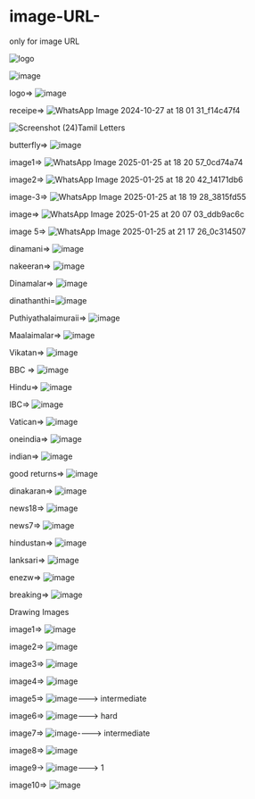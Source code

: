 # image-URL-
only for image URL

![logo](https://github.com/user-attachments/assets/37fe8846-d3e1-4455-ac8c-dcea8afa23a6)


![image](https://github.com/user-attachments/assets/ff360e9c-4bf1-4e74-9425-368d51310077)




logo=> ![image](https://github.com/user-attachments/assets/3e9c8bc0-6268-40a9-ba4f-6bb8dea9586f)

receipe=> ![WhatsApp Image 2024-10-27 at 18 01 31_f14c47f4](https://github.com/user-attachments/assets/973f1888-b719-4b34-b84d-50d32e660ee1)

![Screenshot (24)](https://github.com/user-attachments/assets/4edac14a-35e5-44a6-9116-c3c914458542)Tamil Letters


butterfly=> ![image](https://github.com/user-attachments/assets/2bf1fb4f-3e0b-4c04-8a49-8567038bafa1)

image1=> ![WhatsApp Image 2025-01-25 at 18 20 57_0cd74a74](https://github.com/user-attachments/assets/1d8c5604-559e-49e4-a380-2424dc0d9d66)

image2=> ![WhatsApp Image 2025-01-25 at 18 20 42_14171db6](https://github.com/user-attachments/assets/3fb4a782-b2f5-4b1c-915a-dd77214807e2)

image-3=> ![WhatsApp Image 2025-01-25 at 18 19 28_3815fd55](https://github.com/user-attachments/assets/51725e45-2949-455e-9612-ddad5e8bd4a2)

image=> ![WhatsApp Image 2025-01-25 at 20 07 03_ddb9ac6c](https://github.com/user-attachments/assets/68baf38b-554c-412b-bcac-a358d811b76d)

image 5=> ![WhatsApp Image 2025-01-25 at 21 17 26_0c314507](https://github.com/user-attachments/assets/d1a59380-9e30-4a13-8718-1249fb18987b)

dinamani=> ![image](https://github.com/user-attachments/assets/4f127c46-8c3d-4d51-a517-0882cb37b2da)

nakeeran=>  ![image](https://github.com/user-attachments/assets/40a13f23-d2e1-4f83-a042-4472da15aa2e)

Dinamalar=> ![image](https://github.com/user-attachments/assets/3da84a03-828b-40fb-9eae-46d8c274f284)

dinathanthi=![image](https://github.com/user-attachments/assets/28d3b77b-c026-488e-a4ad-8831d048d28c)

Puthiyathalaimuraii=> ![image](https://github.com/user-attachments/assets/a75994e4-79b0-4cfe-8e9a-3c58b363bd4d)

Maalaimalar=> ![image](https://github.com/user-attachments/assets/5f5f86df-c3f5-441e-b17a-2bbe0d67c0cf)


Vikatan=> ![image](https://github.com/user-attachments/assets/4595e118-2a8d-473f-ad52-c3a570b8faff)

BBC => ![image](https://github.com/user-attachments/assets/54c18ff9-527d-4109-a1e0-37bd5e41d4e3)

Hindu=> ![image](https://github.com/user-attachments/assets/74d701b3-8c39-4a81-852a-894b913160e4)

IBC=> ![image](https://github.com/user-attachments/assets/123c2455-eed2-4433-8fb1-402b23c360c5)

Vatican=> ![image](https://github.com/user-attachments/assets/ba72faf4-f692-4146-9a83-eefd1faa7d02)


oneindia=> ![image](https://github.com/user-attachments/assets/2b8da88a-7f86-449d-a7ae-07af46f8ea0f)

indian=> ![image](https://github.com/user-attachments/assets/a86ef7eb-2a3e-403e-8e3d-7423abd06290)

good returns=> ![image](https://github.com/user-attachments/assets/beaf5902-2854-454a-a8ab-82668a40dc9b)

dinakaran=> ![image](https://github.com/user-attachments/assets/245caa6a-cd97-4ebd-9685-e6f4999c75f5)

news18=> ![image](https://github.com/user-attachments/assets/36cd082c-2782-4f79-895c-a00f2b07f7ad)

news7=> ![image](https://github.com/user-attachments/assets/27c93e53-f869-4763-97b3-6877eb1af46f)

hindustan=> ![image](https://github.com/user-attachments/assets/eec59781-fec3-4c59-936a-039538d94718)

lanksari=> ![image](https://github.com/user-attachments/assets/5debee2c-649d-42c5-b788-a1eb6fed207a)


enezw=> ![image](https://github.com/user-attachments/assets/9c22e10f-2c0b-4255-8803-ad8b11606d74)

breaking=> ![image](https://github.com/user-attachments/assets/1beab735-a8f3-47c4-a493-5be2d0551b52)



Drawing Images

image1=> ![image](https://github.com/user-attachments/assets/c60bd3b5-c0c5-4db9-ade1-fd4a43df38f4)

image2=> ![image](https://github.com/user-attachments/assets/d5d9bd5f-dd6c-4b0c-af04-993a697bdd04)

image3=> ![image](https://github.com/user-attachments/assets/f319254f-4bb1-4aec-bc93-3cc62a759a85)

image4=> ![image](https://github.com/user-attachments/assets/be01ebb5-83cc-4008-81a0-5b4c2201c3a1)

image5=> ![image](https://github.com/user-attachments/assets/90310300-e0f2-4ac8-a119-0c7f579ec82d)---> intermediate

image6=> ![image](https://github.com/user-attachments/assets/45977eec-2dcf-48fa-9729-de3cdadbef4f)---> hard

image7=> ![image](https://github.com/user-attachments/assets/87036fb8-d166-4ff2-bd01-4c8ebc086de3)----> intermediate

image8=> ![image](https://github.com/user-attachments/assets/c8b82351-5287-470f-ae77-b98e6be3c8ff)

image9-> ![image](https://github.com/user-attachments/assets/c57ef0f9-518e-4b31-889d-cf1b08a906bf)---> 1

image10=> ![image](https://github.com/user-attachments/assets/4f3368ac-d08c-4fc8-a8b5-90280f40ddc8)















